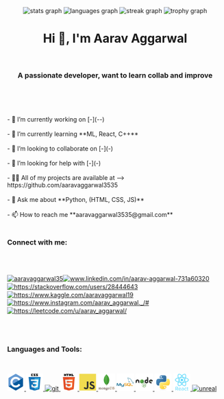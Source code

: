 <div align="center">
    <img src="https://github-readme-stats.vercel.app/api?username=aaravaggarwal3535&hide_title=false&hide_rank=false&show_icons=true&include_all_commits=true&count_private=true&disable_animations=false&theme=dracula&locale=en&hide_border=false&order=1"
        height="150" alt="stats graph" />
    <img src="https://github-readme-stats.vercel.app/api/top-langs?username=aaravaggarwal3535&locale=en&hide_title=false&layout=compact&card_width=320&langs_count=5&theme=dracula&hide_border=false&order=2"
        height="150" alt="languages graph" />
    <img src="https://streak-stats.demolab.com?user=aaravaggarwal3535&locale=en&mode=daily&theme=dracula&hide_border=false&border_radius=5&order=3"
        height="150" alt="streak graph" />
    <img src="https://github-profile-trophy.vercel.app?username=aaravaggarwal3535&theme=dracula&column=-1&row=1&margin-w=8&margin-h=8&no-bg=false&no-frame=false&order=4"
        height="150" alt="trophy graph" />
</div>

###

<p align="left">
<h1 align="center">Hi 👋, I'm Aarav Aggarwal</h1><br>
<h3 align="center">A passionate developer, want to learn collab and improve</h3><br><br><br><br>- 🔭 I’m currently
working on [-](--)<br><br>- 🌱 I’m currently learning **ML, React, C++**<br><br>- 👯 I’m looking to collaborate on
[-](-)<br><br>- 🤝 I’m looking for help with [-](-)<br><br>- 👨‍💻 All of my projects are available at -->
https://github.com/aaravaggarwal3535<br><br>- 💬 Ask me about **Python, (HTML, CSS, JS)**<br><br>- 📫 How to reach me
**aaravaggarwal3535@gmail.com**<br><br>
<h3 align="left">Connect with me:</h3><br>
<p align="left"><br><a href="https://twitter.com/aaravaggarwal35" target="blank"><img align="center"
            src="https://raw.githubusercontent.com/rahuldkjain/github-profile-readme-generator/master/src/images/icons/Social/twitter.svg"
            alt="aaravaggarwal35" height="30" width="40" /></a><a
        href="https://linkedin.com/in/www.linkedin.com/in/aarav-aggarwal-731a60320" target="blank"><img align="center"
            src="https://raw.githubusercontent.com/rahuldkjain/github-profile-readme-generator/master/src/images/icons/Social/linked-in-alt.svg"
            alt="www.linkedin.com/in/aarav-aggarwal-731a60320" height="30" width="40" /></a><a
        href="https://stackoverflow.com/users/https://stackoverflow.com/users/28444643" target="blank"><img
            align="center"
            src="https://raw.githubusercontent.com/rahuldkjain/github-profile-readme-generator/master/src/images/icons/Social/stack-overflow.svg"
            alt="https://stackoverflow.com/users/28444643" height="30" width="40" /></a><a
        href="https://kaggle.com/https://www.kaggle.com/aaravaggarwal19" target="blank"><img align="center"
            src="https://raw.githubusercontent.com/rahuldkjain/github-profile-readme-generator/master/src/images/icons/Social/kaggle.svg"
            alt="https://www.kaggle.com/aaravaggarwal19" height="30" width="40" /></a><a
        href="https://instagram.com/https://www.instagram.com/aarav_aggarwal._/#" target="blank"><img align="center"
            src="https://raw.githubusercontent.com/rahuldkjain/github-profile-readme-generator/master/src/images/icons/Social/instagram.svg"
            alt="https://www.instagram.com/aarav_aggarwal._/#" height="30" width="40" /></a><a
        href="https://www.leetcode.com/https://leetcode.com/u/aarav_aggarwal/" target="blank"><img align="center"
            src="https://raw.githubusercontent.com/rahuldkjain/github-profile-readme-generator/master/src/images/icons/Social/leet-code.svg"
            alt="https://leetcode.com/u/aarav_aggarwal/" height="30" width="40" /></a><br></p><br><br>
<h3 align="left">Languages and Tools:</h3><br>
<p align="left"> <a href="https://www.cprogramming.com/" target="_blank" rel="noreferrer"> <img
            src="https://raw.githubusercontent.com/devicons/devicon/master/icons/c/c-original.svg" alt="c" width="40"
            height="40" /> </a> <a href="https://www.w3schools.com/css/" target="_blank" rel="noreferrer"> <img
            src="https://raw.githubusercontent.com/devicons/devicon/master/icons/css3/css3-original-wordmark.svg"
            alt="css3" width="40" height="40" /> </a> <a href="https://git-scm.com/" target="_blank" rel="noreferrer">
        <img src="https://www.vectorlogo.zone/logos/git-scm/git-scm-icon.svg" alt="git" width="40" height="40" /> </a>
    <a href="https://www.w3.org/html/" target="_blank" rel="noreferrer"> <img
            src="https://raw.githubusercontent.com/devicons/devicon/master/icons/html5/html5-original-wordmark.svg"
            alt="html5" width="40" height="40" /> </a> <a href="https://developer.mozilla.org/en-US/docs/Web/JavaScript"
        target="_blank" rel="noreferrer"> <img
            src="https://raw.githubusercontent.com/devicons/devicon/master/icons/javascript/javascript-original.svg"
            alt="javascript" width="40" height="40" /> </a> <a href="https://www.mongodb.com/" target="_blank"
        rel="noreferrer"> <img
            src="https://raw.githubusercontent.com/devicons/devicon/master/icons/mongodb/mongodb-original-wordmark.svg"
            alt="mongodb" width="40" height="40" /> </a> <a href="https://www.mysql.com/" target="_blank"
        rel="noreferrer"> <img
            src="https://raw.githubusercontent.com/devicons/devicon/master/icons/mysql/mysql-original-wordmark.svg"
            alt="mysql" width="40" height="40" /> </a> <a href="https://nodejs.org" target="_blank" rel="noreferrer">
        <img src="https://raw.githubusercontent.com/devicons/devicon/master/icons/nodejs/nodejs-original-wordmark.svg"
            alt="nodejs" width="40" height="40" /> </a> <a href="https://www.python.org" target="_blank"
        rel="noreferrer"> <img
            src="https://raw.githubusercontent.com/devicons/devicon/master/icons/python/python-original.svg"
            alt="python" width="40" height="40" /> </a> <a href="https://reactjs.org/" target="_blank" rel="noreferrer">
        <img src="https://raw.githubusercontent.com/devicons/devicon/master/icons/react/react-original-wordmark.svg"
            alt="react" width="40" height="40" /> </a> <a href="https://unrealengine.com/" target="_blank"
        rel="noreferrer"> <img
            src="https://raw.githubusercontent.com/kenangundogan/fontisto/036b7eca71aab1bef8e6a0518f7329f13ed62f6b/icons/svg/brand/unreal-engine.svg"
            alt="unreal" width="40" height="40" /> </a> </p>
</p>

###



###
